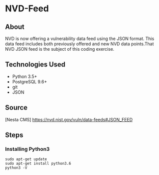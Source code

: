 # NVD-Feed

## About
NVD is now offering a vulnerability data feed using the JSON format. This data feed includes both previously offered and new NVD data points.That NVD JSON feed is the subject of this coding exercise.

## Technologies Used
* Python 3.5+
* PostgreSQL 9.6+
* git
* JSON

## Source 
[Nesta CMS] https://nvd.nist.gov/vuln/data-feeds#JSON_FEED

## Steps

### Installing Python3

``` 
sudo apt-get update
sudo apt-get install python3.6
python3 -V

```

